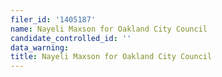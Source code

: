 ```yaml
---
filer_id: '1405187'
name: Nayeli Maxson for Oakland City Council
candidate_controlled_id: ''
data_warning:
title: Nayeli Maxson for Oakland City Council
---
```

